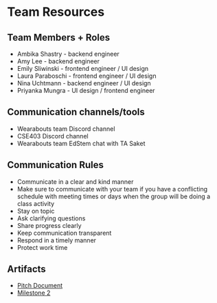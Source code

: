 # Team Resources
## Team Members + Roles
- Ambika Shastry - backend engineer
- Amy Lee - backend engineer
- Emily Sliwinski - frontend engineer / UI design 
- Laura Paraboschi - frontend engineer / UI design
- Nina Uchtmann - backend engineer / UI design
- Priyanka Mungra - UI design / frontend engineer

## Communication channels/tools
- Wearabouts team Discord channel
- CSE403 Discord channel
- Wearabouts team EdStem chat with TA Saket

## Communication Rules
- Communicate in a clear and kind manner
- Make sure to communicate with your team if you have a conflicting schedule with meeting times or days when the group will be doing a class activity
- Stay on topic
- Ask clarifying questions
- Share progress clearly
- Keep communication transparent
- Respond in a timely manner
- Protect work time


## Artifacts
- [Pitch Document](https://docs.google.com/document/d/1Q0fHbUa1wBklCYAJq9DcRJYpfy1prXnjiIlvqvYI1xk/edit?usp=sharing)
- [Milestone 2](https://docs.google.com/document/d/1hScjwvPioKsBpJW_vssM4ZpK2bQ-gGOnlA0gL8BK1zg/edit?tab=t.y1490nypg4vn)
